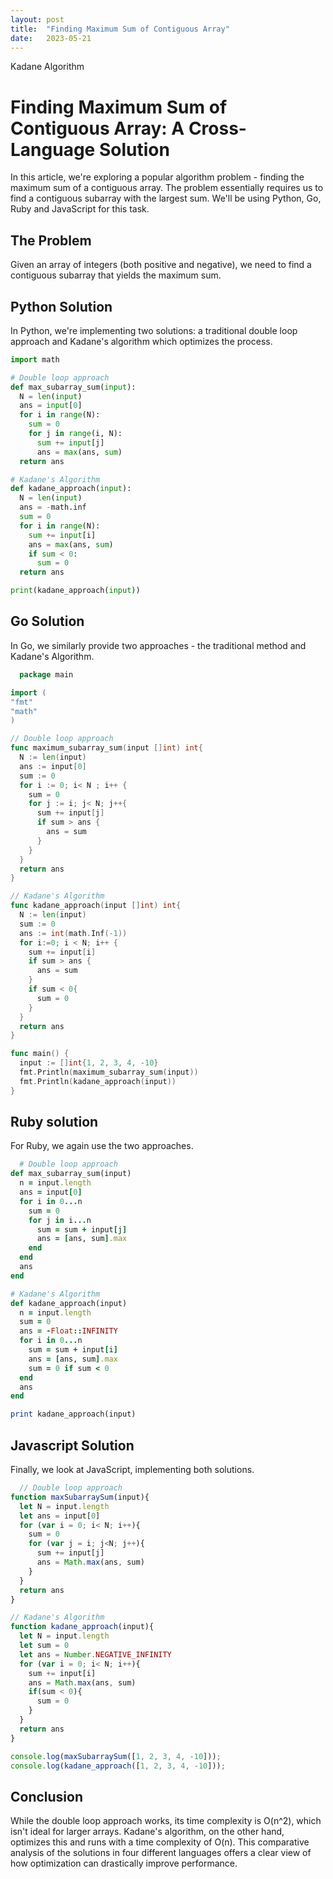 ```yaml
---
layout: post
title:  "Finding Maximum Sum of Contiguous Array"
date:   2023-05-21
---
```


<p class="intro"><span class="dropcap">K</span>adane Algorithm</p>

# Finding Maximum Sum of Contiguous Array: A Cross-Language Solution 

In this article, we're exploring a popular algorithm problem - finding the maximum sum of a contiguous array. The problem essentially requires us to find a contiguous subarray with the largest sum. We'll be using Python, Go, Ruby and JavaScript for this task.

## The Problem

Given an array of integers (both positive and negative), we need to find a contiguous subarray that yields the maximum sum.

## Python Solution

In Python, we're implementing two solutions: a traditional double loop approach and Kadane's algorithm which optimizes the process.

```python
import math

# Double loop approach
def max_subarray_sum(input):
  N = len(input)
  ans = input[0]
  for i in range(N):
    sum = 0
    for j in range(i, N):
      sum += input[j]
      ans = max(ans, sum)
  return ans 

# Kadane's Algorithm
def kadane_approach(input):
  N = len(input)
  ans = -math.inf
  sum = 0
  for i in range(N):
    sum += input[i]
    ans = max(ans, sum)
    if sum < 0:
      sum = 0
  return ans     

print(kadane_approach(input))
```

## Go Solution

In Go, we similarly provide two approaches - the traditional method and Kadane's Algorithm.

```go
  package main

import (
"fmt"
"math"
)

// Double loop approach
func maximum_subarray_sum(input []int) int{
  N := len(input)
  ans := input[0]
  sum := 0
  for i := 0; i< N ; i++ {
    sum = 0
    for j := i; j< N; j++{
      sum += input[j]
      if sum > ans {
        ans = sum
      }
    }
  }
  return ans
}

// Kadane's Algorithm
func kadane_approach(input []int) int{
  N := len(input)
  sum := 0
  ans := int(math.Inf(-1))
  for i:=0; i < N; i++ {
    sum += input[i]
    if sum > ans {
      ans = sum
    }
    if sum < 0{
      sum = 0
    }
  }
  return ans
}

func main() {
  input := []int{1, 2, 3, 4, -10}
  fmt.Println(maximum_subarray_sum(input))
  fmt.Println(kadane_approach(input))
}
```

## Ruby solution

For Ruby, we again use the two approaches.

```ruby
  # Double loop approach
def max_subarray_sum(input)
  n = input.length
  ans = input[0]
  for i in 0...n
    sum = 0
    for j in i...n
      sum = sum + input[j]
      ans = [ans, sum].max
    end
  end
  ans
end

# Kadane's Algorithm
def kadane_approach(input)
  n = input.length
  sum = 0
  ans = -Float::INFINITY
  for i in 0...n
    sum = sum + input[i]
    ans = [ans, sum].max
    sum = 0 if sum < 0
  end
  ans
end

print kadane_approach(input)
```

## Javascript Solution

Finally, we look at JavaScript, implementing both solutions.

```javascript
  // Double loop approach
function maxSubarraySum(input){
  let N = input.length
  let ans = input[0]
  for (var i = 0; i< N; i++){
    sum = 0
    for (var j = i; j<N; j++){
      sum += input[j]
      ans = Math.max(ans, sum)
    }
  }
  return ans
}

// Kadane's Algorithm
function kadane_approach(input){
  let N = input.length
  let sum = 0
  let ans = Number.NEGATIVE_INFINITY
  for (var i = 0; i< N; i++){
    sum += input[i]
    ans = Math.max(ans, sum)
    if(sum < 0){
      sum = 0
    }
  }
  return ans
}

console.log(maxSubarraySum([1, 2, 3, 4, -10]));
console.log(kadane_approach([1, 2, 3, 4, -10])); 
```

## Conclusion

While the double loop approach works, its time complexity is O(n^2), which isn't ideal for larger arrays. Kadane's algorithm, on the other hand, optimizes this and runs with a time complexity of O(n). This comparative analysis of the solutions in four different languages offers a clear view of how optimization can drastically improve performance.